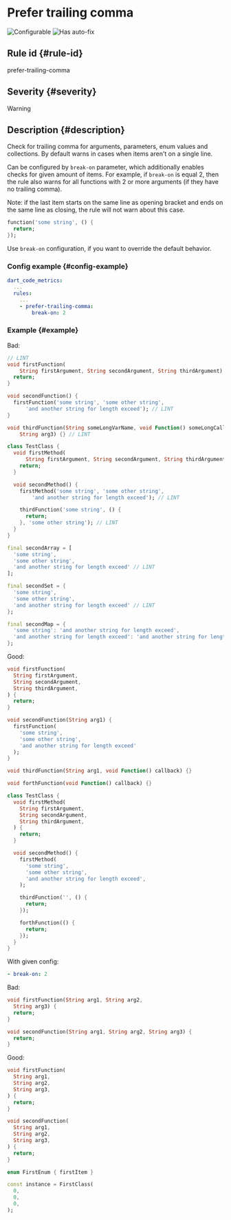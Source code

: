 # Prefer trailing comma

![Configurable](https://img.shields.io/badge/-configurable-informational)
![Has auto-fix](https://img.shields.io/badge/-has%20auto--fix-success)

## Rule id {#rule-id}

prefer-trailing-comma

## Severity {#severity}

Warning

## Description {#description}

Check for trailing comma for arguments, parameters, enum values and collections.
By default warns in cases when items aren't on a single line.

Can be configured by `break-on` parameter, which additionally enables checks for given amount of items.
For example, if `break-on` is equal 2, then the rule also warns for all functions with 2 or more arguments (if they have no trailing comma).

Note: if the last item starts on the same line as opening bracket and ends on the same line as closing, the rule will not warn about this case.

```dart
function('some string', () {
  return;
});
```

Use `break-on` configuration, if you want to override the default behavior.

### Config example {#config-example}

```yaml
dart_code_metrics:
  ...
  rules:
    ...
    - prefer-trailing-comma:
        break-on: 2
```

### Example {#example}

Bad:

```dart
// LINT
void firstFunction(
    String firstArgument, String secondArgument, String thirdArgument) {
  return;
}

void secondFunction() {
  firstFunction('some string', 'some other string',
      'and another string for length exceed'); // LINT
}

void thirdFunction(String someLongVarName, void Function() someLongCallbackName,
    String arg3) {} // LINT

class TestClass {
  void firstMethod(
      String firstArgument, String secondArgument, String thirdArgument) { // LINT
    return;
  }

  void secondMethod() {
    firstMethod('some string', 'some other string',
        'and another string for length exceed'); // LINT

    thirdFunction('some string', () {
      return;
    }, 'some other string'); // LINT
  }
}

final secondArray = [
  'some string',
  'some other string',
  'and another string for length exceed' // LINT
];

final secondSet = {
  'some string',
  'some other string',
  'and another string for length exceed' // LINT
};

final secondMap = {
  'some string': 'and another string for length exceed',
  'and another string for length exceed': 'and another string for length exceed' // LINT
};
```

Good:

```dart
void firstFunction(
  String firstArgument,
  String secondArgument,
  String thirdArgument,
) {
  return;
}

void secondFunction(String arg1) {
  firstFunction(
    'some string',
    'some other string',
    'and another string for length exceed'
  );
}

void thirdFunction(String arg1, void Function() callback) {}

void forthFunction(void Function() callback) {}

class TestClass {
  void firstMethod(
    String firstArgument,
    String secondArgument,
    String thirdArgument,
  ) {
    return;
  }

  void secondMethod() {
    firstMethod(
      'some string',
      'some other string',
      'and another string for length exceed',
    );

    thirdFunction('', () {
      return;
    });

    forthFunction(() {
      return;
    });
  }
}
```

With given config:

``` yaml
- break-on: 2
```

Bad:

```dart
void firstFunction(String arg1, String arg2,
  String arg3) {
  return;
}

void secondFunction(String arg1, String arg2, String arg3) {
  return;
}
```

Good:

```dart
void firstFunction(
  String arg1,
  String arg2,
  String arg3,
) {
  return;
}

void secondFunction(
  String arg1,
  String arg2,
  String arg3,
) {
  return;
}

enum FirstEnum { firstItem }

const instance = FirstClass(
  0,
  0,
  0,
);
```
